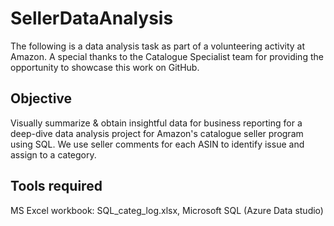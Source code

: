 # SellerDataAnalysis
The following is a data analysis task as part of a volunteering activity at Amazon. A special thanks to the Catalogue Specialist team for providing the opportunity to showcase this work on GitHub. 
## Objective 
Visually summarize & obtain insightful data for business reporting for a deep-dive data analysis project for Amazon's catalogue seller program using SQL. We use seller comments for each ASIN to identify issue and assign to a category.
## Tools required
MS Excel workbook: SQL_categ_log.xlsx,
Microsoft SQL (Azure Data studio)
